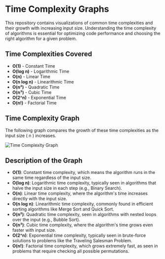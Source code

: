 # Time Complexity Graphs

This repository contains visualizations of common time complexities and their growth with increasing input size. Understanding the time complexity of algorithms is essential for optimizing code performance and choosing the right algorithm for a given problem.

## Time Complexities Covered

- **O(1)** - Constant Time
- **O(log n)** - Logarithmic Time
- **O(n)** - Linear Time
- **O(n log n)** - Linearithmic Time
- **O(n²)** - Quadratic Time
- **O(n³)** - Cubic Time
- **O(2^n)** - Exponential Time
- **O(n!)** - Factorial Time

## Time Complexity Graph

The following graph compares the growth of these time complexities as the input size \( n \) increases.

![Time Complexity Graph](https://drive.google.com/uc?export=view&id=1PtUXwFmPdotJaXyjXuJ12aRPHqs0Q7QZ)

## Description of the Graph

- **O(1)**: Constant time complexity, which means the algorithm runs in the same time regardless of the input size.
- **O(log n)**: Logarithmic time complexity, typically seen in algorithms that halve the input size in each step (e.g., Binary Search).
- **O(n)**: Linear time complexity, where the algorithm's time increases directly with the input size.
- **O(n log n)**: Linearithmic time complexity, commonly found in efficient sorting algorithms like Merge Sort and Quick Sort.
- **O(n²)**: Quadratic time complexity, seen in algorithms with nested loops over the input (e.g., Bubble Sort).
- **O(n³)**: Cubic time complexity, where the algorithm's time grows even faster with input size.
- **O(2^n)**: Exponential time complexity, typically seen in brute-force solutions to problems like the Traveling Salesman Problem.
- **O(n!)**: Factorial time complexity, which grows extremely fast, as seen in problems that require checking all possible permutations.

